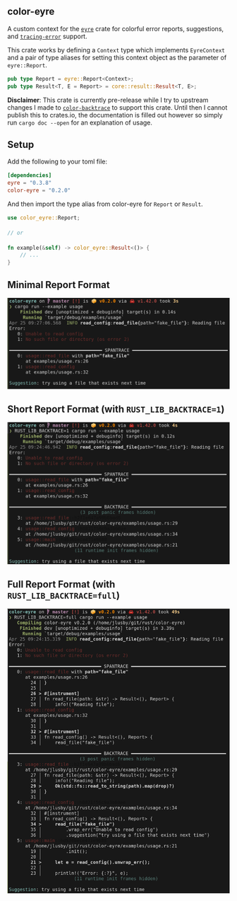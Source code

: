 color-eyre
----------

A custom context for the [`eyre`] crate for colorful error reports, suggestions,
and [`tracing-error`] support.

This crate works by defining a `Context` type which implements `EyreContext`
and a pair of type aliases for setting this context object as the parameter of
`eyre::Report`.

```rust
pub type Report = eyre::Report<Context>;
pub type Result<T, E = Report> = core::result::Result<T, E>;
```

**Disclaimer**: This crate is currently pre-release while I try to upstream
changes I made to [`color-backtrace`] to support this crate. Until then I
cannot publish this to crates.io, the documentation is filled out however so
simply run `cargo doc --open` for an explanation of usage.

## Setup

Add the following to your toml file:

```toml
[dependencies]
eyre = "0.3.8"
color-eyre = "0.2.0"
```

And then import the type alias from color-eyre for `Report` or `Result`.

```rust
use color_eyre::Report;

// or

fn example(&self) -> color_eyre::Result<()> {
    // ...
}
```

## Minimal Report Format

![minimal report format](./pictures/minimal.png)

## Short Report Format (with `RUST_LIB_BACKTRACE=1`)

![short report format](./pictures/short.png)

## Full Report Format (with `RUST_LIB_BACKTRACE=full`)

![full report format](./pictures/full.png)

[`eyre`]: https://docs.rs/eyre
[`tracing-error`]: https://docs.rs/tracing-error
[`color-backtrace`]: https://docs.rs/color-backtrace

